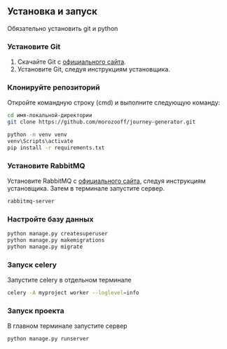 ## Установка и запуск

Обязательно установить git и python  

### Установите Git  

1. Скачайте Git с [официального сайта](https://git-scm.com/downloads).  
2. Установите Git, следуя инструкциям установщика.  

### Клонируйте репозиторий

Откройте командную строку (cmd) и выполните следующую команду:

```bash  
cd имя-локальной-директории  
git clone https://github.com/morozooff/journey-generator.git  
```

```bash  
python -m venv venv  
venv\Scripts\activate  
pip install -r requirements.txt  
```

### Установите RabbitMQ  
Установите RabbitMQ c [официального сайта](https://www.rabbitmq.com/docs/install-windows), следуя инструкциям установщика. Затем в терминале запустите сервер.

```bash  
rabbitmq-server  
```

### Настройте базу данных  
```bash  
python manage.py createsuperuser  
python manage.py makemigrations  
python manage.py migrate  
```

### Запуск celery  
Запустите celery в отдельном терминале  
```bash  
celery -A myproject worker --loglevel=info  
```

### Запуск проекта
В главном терминале запустите сервер  
```bash  
python manage.py runserver  
```